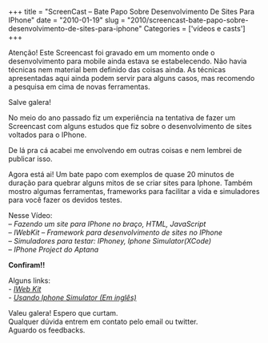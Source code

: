 +++
title = "ScreenCast – Bate Papo Sobre Desenvolvimento De Sites Para IPhone"
date = "2010-01-19"
slug = "2010/screencast-bate-papo-sobre-desenvolvimento-de-sites-para-iphone"
Categories = ['vídeos e casts']
+++

<div id="atencao">
  Atenção! Este Screencast foi gravado em um momento onde o desenvolvimento para mobile ainda estava se estabelecendo. Não havia técnicas nem material bem definido das coisas ainda. As técnicas apresentadas aqui ainda podem servir para alguns casos, mas recomendo a pesquisa em cima de novas ferramentas.
</div>


<p>Salve galera!</p>

<p>No meio do ano passado fiz um experiência na tentativa de fazer um Screencast com alguns estudos que fiz sobre o desenvolvimento de sites voltados para o IPhone.</p>

<p>De lá pra cá acabei me envolvendo em outras coisas e nem lembrei de publicar isso.</p>

<p>Agora está ai! Um bate papo com exemplos de quase 20 minutos de duração para quebrar alguns mitos de se criar sites para Iphone. Também mostro algumas ferramentas, frameworks para facilitar a vida e simuladores para você fazer os devidos testes.</p>

<!--more-->


<p>Nesse Vídeo:<br/>
&#8211; <em>Fazendo um site para IPhone no braço, HTML, JavaScript</em><br/>
&#8211; <em>IWebKit &#8211; Framework para desenvolvimento de sites no IPhone</em><br/>
&#8211; <em>Simuladores para testar: IPhoney, Iphone Simulator(XCode)</em><br/>
&#8211; <em>IPhone Project do Aptana</em></p>

<p><strong>Confiram!!</strong></p>

<p>Alguns links:<br/>
<em>- <a href="http://iwebkit.net/">IWeb Kit</a></em><br/>
<em>- <a href="http://tinyurl.com/y8wj4nr">Usando Iphone Simulator (Em inglês)</a></em></p>

<p>Valeu galera! Espero que curtam.<br/>
Qualquer dúvida entrem em contato pelo email ou twitter.<br/>
Aguardo os feedbacks.</p>
